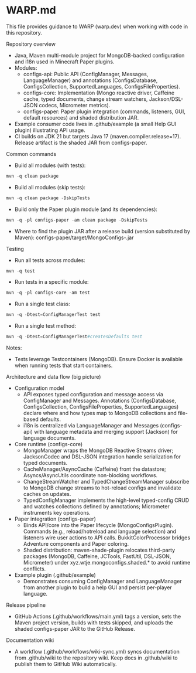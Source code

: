 # WARP.md

This file provides guidance to WARP (warp.dev) when working with code in this repository.

Repository overview
- Java, Maven multi-module project for MongoDB-backed configuration and i18n used in Minecraft Paper plugins.
- Modules:
  - configs-api: Public API (ConfigManager, Messages, LanguageManager) and annotations (ConfigsDatabase, ConfigsCollection, SupportedLanguages, ConfigsFileProperties).
  - configs-core: Implementation (Mongo reactive driver, Caffeine cache, typed documents, change stream watchers, Jackson/DSL-JSON codecs, Micrometer metrics).
  - configs-paper: Paper plugin integration (commands, listeners, GUI, default resources) and shaded distribution JAR.
- Example consumer code lives in .github/example (a small Help GUI plugin) illustrating API usage.
- CI builds on JDK 21 but targets Java 17 (maven.compiler.release=17). Release artifact is the shaded JAR from configs-paper.

Common commands
- Build all modules (with tests):
```powershell path=null start=null
mvn -q clean package
```
- Build all modules (skip tests):
```powershell path=null start=null
mvn -q clean package -DskipTests
```
- Build only the Paper plugin module (and its dependencies):
```powershell path=null start=null
mvn -q -pl configs-paper -am clean package -DskipTests
```
- Where to find the plugin JAR after a release build (version substituted by Maven):
  configs-paper/target/MongoConfigs-<version>.jar

Testing
- Run all tests across modules:
```powershell path=null start=null
mvn -q test
```
- Run tests in a specific module:
```powershell path=null start=null
mvn -q -pl configs-core -am test
```
- Run a single test class:
```powershell path=null start=null
mvn -q -Dtest=ConfigManagerTest test
```
- Run a single test method:
```powershell path=null start=null
mvn -q -Dtest=ConfigManagerTest#createsDefaults test
```
Notes:
- Tests leverage Testcontainers (MongoDB). Ensure Docker is available when running tests that start containers.

Architecture and data flow (big picture)
- Configuration model
  - API exposes typed configuration and message access via ConfigManager and Messages. Annotations (ConfigsDatabase, ConfigsCollection, ConfigsFileProperties, SupportedLanguages) declare where and how types map to MongoDB collections and file-based defaults.
  - i18n is centralized via LanguageManager and Messages (configs-api) with language metadata and merging support (Jackson) for language documents.
- Core runtime (configs-core)
  - MongoManager wraps the MongoDB Reactive Streams driver; JacksonCodec and DSL-JSON integration handle serialization for typed documents.
  - CacheManager/AsyncCache (Caffeine) front the datastore; Asyncs/AsyncUtils coordinate non-blocking workflows.
  - ChangeStreamWatcher and TypedChangeStreamManager subscribe to MongoDB change streams to hot-reload configs and invalidate caches on updates.
  - TypedConfigManager implements the high-level typed-config CRUD and watches collections defined by annotations; Micrometer instruments key operations.
- Paper integration (configs-paper)
  - Binds API/core into the Paper lifecycle (MongoConfigsPlugin). Commands (e.g., reload/hotreload and language selection) and listeners wire user actions to API calls. BukkitColorProcessor bridges Adventure components and Paper coloring.
  - Shaded distribution: maven-shade-plugin relocates third-party packages (MongoDB, Caffeine, JCTools, FastUtil, DSL-JSON, Micrometer) under xyz.wtje.mongoconfigs.shaded.* to avoid runtime conflicts.
- Example plugin (.github/example)
  - Demonstrates consuming ConfigManager and LanguageManager from another plugin to build a help GUI and persist per-player language.

Release pipeline
- GitHub Actions (.github/workflows/main.yml) tags a version, sets the Maven project version, builds with tests skipped, and uploads the shaded configs-paper JAR to the GitHub Release.

Documentation wiki
- A workflow (.github/workflows/wiki-sync.yml) syncs documentation from .github/wiki to the repository wiki. Keep docs in .github/wiki to publish them to GitHub Wiki automatically.